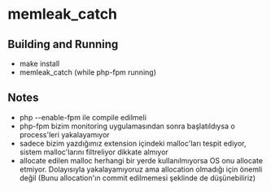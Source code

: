 # memleak_catch

## Building and Running
- make install
- memleak_catch (while php-fpm running)

## Notes
- php --enable-fpm ile compile edilmeli
- php-fpm bizim monitoring uygulamasından sonra başlatıldıysa o process'leri yakalayamıyor
- sadece bizim yazdığımız extension içindeki malloc'ları tespit ediyor, sistem malloc'larını filtreliyor dikkate almıyor
- allocate edilen malloc herhangi bir yerde kullanılmıyorsa OS onu allocate etmiyor. Dolayısıyla yakalayamıyoruz ama allocation olmadığı için önemli değil (Bunu allocation'ın commit edilmemesi şeklinde de düşünebiliriz)
